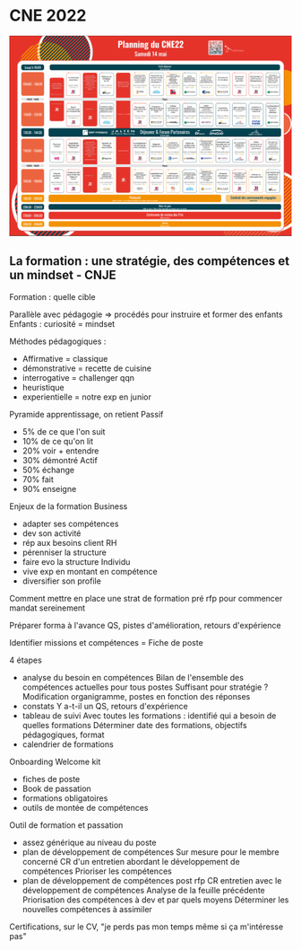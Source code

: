 # CNE 2022

![](./programme.png)

## La formation : une stratégie, des compétences et un mindset - CNJE

Formation : quelle cible

Parallèle avec pédagogie => procédés pour instruire et former des enfants
Enfants : curiosité = mindset

Méthodes pédagogiques :
- Affirmative = classique
- démonstrative = recette de cuisine
- interrogative = challenger qqn
- heuristique
- experientielle = notre exp en junior

Pyramide apprentissage, on retient
Passif
- 5% de ce que l'on suit
- 10% de ce qu'on lit
- 20% voir + entendre
- 30% démontré
Actif
- 50% échange 
- 70% fait
- 90% enseigne

Enjeux de la formation
Business
- adapter ses compétences
- dev son activité
- rép aux besoins client
RH
- pérenniser la structure
- faire evo la structure
Individu
- vive exp en montant en compétence
- diversifier son profile

Comment mettre en place une strat de formation pré rfp pour commencer mandat sereinement

Préparer forma à l'avance
QS, pistes d'amélioration, retours d'expérience

Identifier missions et compétences
= Fiche de poste

4 étapes 
- analyse du besoin en compétences
Bilan de l'ensemble des compétences actuelles pour tous postes
Suffisant pour stratégie ?
Modification organigramme, postes en fonction des réponses
- constats
Y a-t-il un QS, retours d'expérience
- tableau de suivi
Avec toutes les formations : identifié qui a besoin de quelles formations
Déterminer date des formations, objectifs pédagogiques, format
- calendrier de formations


Onboarding
Welcome kit
- fiches de poste
- Book de passation
- formations obligatoires
- outils de montée de compétences

Outil de formation et passation
- assez générique au niveau du poste
- plan de développement de compétences
Sur mesure pour le membre concerné
CR d'un entretien abordant le développement de compétences
Prioriser les compétences
- plan de développement de compétences post rfp
CR entretien avec le développement de compétences
Analyse de la feuille précédente
Priorisation des compétences à dev et par quels moyens
Déterminer les nouvelles compétences à assimiler

Certifications, sur le CV, "je perds pas mon temps même si ça m'intéresse pas" 


